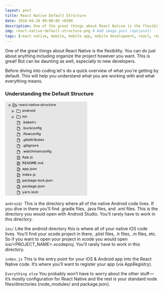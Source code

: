 ```yaml
---
layout: post
title: React Native Default Structure
date: 2018-04-28 00:00:00 +0300
description: One of the great things about React Native is the flexibility. You can do just about anything including organize the project however you want. This is great! But can be daunting as well, especially to new developers.
img: react-native-default-structure.png # Add image post (optional)
tags: [react native, mobile, mobile app, mobile development, react, react native training, learn react native] # add tag
---
```


One of the great things about React Native is the flexibility. You can do just about anything including organize the project however you want. This is great! But can be daunting as well, especially to new developers.

Before diving into coding let's do a quick overview of what you're getting by default. This will help you understand what you are working with and what everything means.

### Understanding the Default Structure

![react native default structure](/assets/img/react-native-default-folder-structure.png)

`android/`  This is the directory where all of the native Android code lives. If you dive in there you’ll find .gradle files, .java files, and .xml files. This is the directory you would open with Android Studio. You’ll rarely have to work in this directory.

`ios/`  Like the android directory this is where all of your native iOS code lives. You’ll find your xcode project in there, .plist files, .h files, .m files, etc. So if you want to open your project in xcode you would open ios/<PROJECT_NAME>.xcodeproj. You’ll rarely have to work in this directory.

`index.js`  This is the entry point for your iOS & Android app into the React Native code. It’s where you’ll want to register your app (via AppRegistry).

`Everything else`  You probably won’t have to worry about the other stuff — it’s mostly configuration for React Native and the rest is your standard node files/directories (node_modules/ and package.json).
